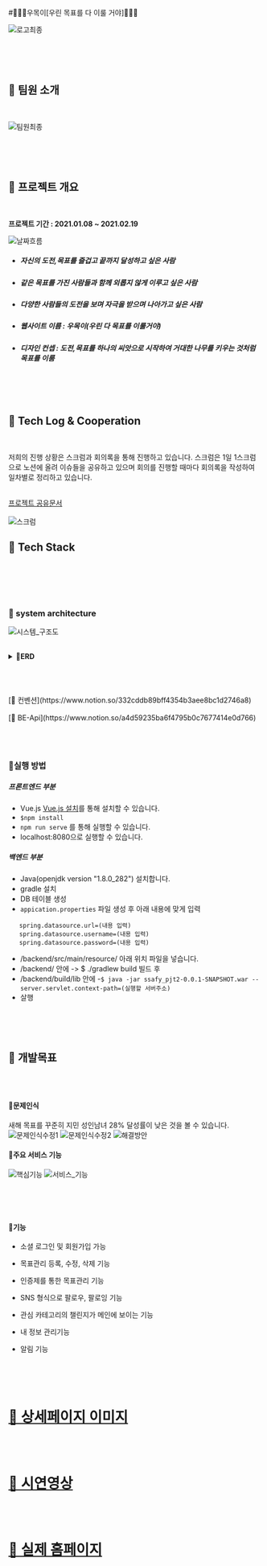 #🌳🌳🌳우목이[우린 목표를 다 이룰 거야]🌳🌳🌳

![로고최종](/uploads/cf87fd057b03806ff049073686588488/로고최종.PNG)
 
<br><br><br>
## 🌳 팀원 소개
<br>

![팀원최종](/uploads/a20b541badf7d13b0171acbf9e4731a7/팀원최종.PNG)
  
<br><br><br>
## 🌳  프로젝트 개요
<br>

<b>프로젝트 기간 : 2021.01.08 ~ 2021.02.19</b>

![날짜흐름](/uploads/6de90733329b0be62b227abe89a1c8a9/날짜흐름.PNG)

- ##### 자신의 도전,목표를 즐겁고 끝까지 달성하고 싶은 사람
- ##### 같은 목표를  가진 사람들과 함께 외롭지 않게 이루고 싶은 사람
- ##### 다양한 사람들의 도전을 보며 자극을 받으며 나아가고 싶은 사람
- ##### 웹사이트 이름 : 우목이(우린 다 목표를 이룰거야)
- ##### 디자인 컨셉 : 도전,목표를 하나의 씨앗으로  시작하여 거대한 나무를 키우는 것처럼 목표를 이룸 </b>


<br><br><br>
## 🌳  Tech Log  &  Cooperation
<br>

 저희의 진행 상황은 스크럼과 회의록을 통해 진행하고 있습니다. 
 스크럼은  1일 1스크럼으로  노션에 올려 이슈들을 공유하고 있으며 
 회의를 진행할 때마다 회의록을 작성하여 일차별로 정리하고 있습니다.

<br>[프로젝트 공유문서](https://www.notion.so/A303-1d48727b951b41a18886118e55d04fb8)
<br><br>
![스크럼](/uploads/23af022e3d6741638aa7bd1651bb2038/스크럼.PNG)



## 🌳 Tech Stack
<br><br></br></br>

### 🌱 system architecture

![시스템_구조도](/uploads/521385d54611d84f99e3e0572a5edf9f/시스템_구조도.PNG)
<br><br>
<details>
### <summary><b>🌱ERD</b></summary>

![erd이미지_최종](/uploads/93dd266aae0b4d6e79298ebca9fecbe8/erd이미지_최종.PNG)
</details>
<br><br> </br></br>
 [🌱 컨벤션](https://www.notion.so/332cddb89bff4354b3aee8bc1d2746a8)
<br><br>
 [🌱 BE-Api](https://www.notion.so/a4d59235ba6f4795b0c7677414e0d766)
<br><br></br></br>

### 🌱실행 방법 


##### 프론트엔드 부분

- Vue.js [Vue.js 설치](https://kr.vuejs.org/v2/guide/index.html)를 통해 설치할 수 있습니다. 
-  ``` $npm install ```
- ```npm run serve``` 를 통해 실행할 수 있습니다. 
- localhost:8080으로 실행할 수 있습니다.

##### 백엔드 부분 

- Java(openjdk version "1.8.0_282") 설치합니다.
- gradle 설치
- DB 테이블 생성
- ```appication.properties``` 파일 생성  후
아래 내용에 맞게 입력
```spring.datasource.driverClassName=com.mysql.cj.jdbc.Driver
   spring.datasource.url=(내용 입력)
   spring.datasource.username=(내용 입력)
   spring.datasource.password=(내용 입력)
```
- /backend/src/main/resource/ 아래 위치 파일을 넣습니다. 
- /backend/ 안에   ->   $ ./gradlew build 빌드 후
- /backend/build/lib 안에 
-```$ java -jar ssafy_pjt2-0.0.1-SNAPSHOT.war --server.servlet.context-path=(실행할 서버주소)```
- 살행

<br><br><br>



## 🌳 개발목표
<br><br>

#### 🌱문제인식  

새해 목표를 꾸준히 지민 성인남녀 28% 달성률이 낮은 것을 볼 수 있습니다. 
![문제인식수정1](/uploads/7b05c08559365a3cbcfbec1ea3ed5400/문제인식수정1.PNG)
![문제인식수정2](/uploads/72e9fe7a2d5dcce3c44762bab2811a10/문제인식수정2.PNG)
![해결방안](/uploads/02e6e22d840c07803e810f7097312b95/해결방안.PNG)


#### 🌱주요 서비스 기능
![핵심기능](/uploads/ae84ca71747ea6b30661fd8c802af08a/핵심기능.PNG)
![서비스_기능](/uploads/17b64fcc5f11b79c63f2acc7dcd5bb03/서비스_기능.PNG)

<br><br><br>
#### 🌱기능

- 소셜 로그인 및 회원가입 가능

- 목표관리 등록, 수정, 삭제 기능

- 인증제를 통한 목표관리 기능

- SNS 형식으로 팔로우, 팔로잉 기능

- 관심 카테고리의 챌린지가 메인에 보이는 기능

- 내 정보 관리기능

- 알림 기능 

<br><br><br>
# [ 🌳 상세페이지 이미지 ](https://www.notion.so/7156847a4022484da2f3002e27f20941)
<br><br>
# [ 🌳 시연영상 ](https://www.notion.so/No-04c62b36acc64a9c9cbcb02ec6668851)
<br><br>
# [ 🌳 실제 홈페이지 ](http://i4a303.p.ssafy.io/)



